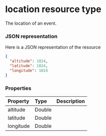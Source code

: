 # location resource type

The location of an event.

### JSON representation

Here is a JSON representation of the resource

<!-- {
  "blockType": "resource",
  "optionalProperties": [

  ],
  "@odata.type": "microsoft.graph.location"
}-->

```json
{
  "altitude": 1024,
  "latitude": 1024,
  "longitude": 1024
}

```
### Properties
| Property	   | Type	|Description|
|:---------------|:--------|:----------|
|altitude|Double||
|latitude|Double||
|longitude|Double||

<!-- uuid: 4ca9e83d-51ad-42a3-9ba1-08f1faeebf87
2015-10-16 22:29:34 UTC -->
<!-- {
  "type": "#page.annotation",
  "description": "location resource",
  "keywords": "",
  "section": "documentation",
  "tocPath": ""
}-->